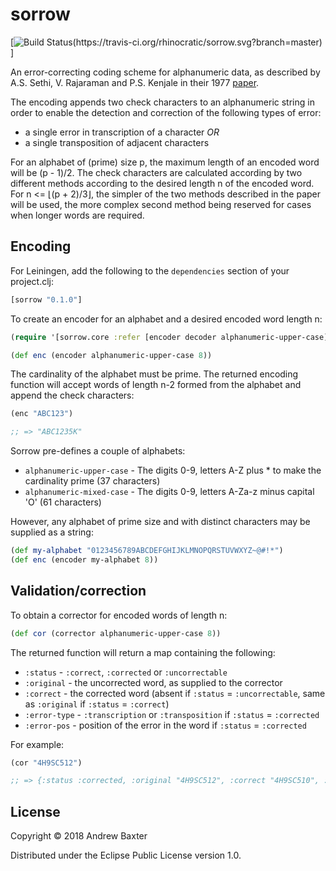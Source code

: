# sorrow

[![Build Status(https://travis-ci.org/rhinocratic/sorrow.svg?branch=master)](https://travis-ci.org/rhinocratic/sorrow)]

An error-correcting coding scheme for alphanumeric data, as described by A.S. Sethi, V. Rajaraman and P.S. Kenjale in their 1977 [paper](https://vdocuments.site/download/an-error-correcting-coding-scheme-for-alphanumeric-data).

The encoding appends two check characters to an alphanumeric string in order to enable the detection
and correction of the following types of error:

- a single error in transcription of a character *OR*
- a single transposition of adjacent characters

For an alphabet of (prime) size p, the maximum length of an encoded word will be (p - 1)/2.  The
check characters are calculated according by two different methods according to the desired length
n of the encoded word.  For n <= ⌊(p + 2)/3⌋, the simpler of the two methods described in the paper
will be used, the more complex second method being reserved for cases when longer words are required.

## Encoding

For Leiningen, add the following to the ```dependencies``` section of your project.clj:
```clojure
[sorrow "0.1.0"]
```

To create an encoder for an alphabet and a desired encoded word length n:
```clojure
(require '[sorrow.core :refer [encoder decoder alphanumeric-upper-case]])

(def enc (encoder alphanumeric-upper-case 8))
```

The cardinality of the alphabet must be prime.  The returned encoding function will accept words of length n-2 formed from the alphabet and
append the check characters:
```clojure
(enc "ABC123")

;; => "ABC1235K"
```

Sorrow pre-defines a couple of alphabets:

- ```alphanumeric-upper-case``` - The digits 0-9, letters A-Z plus * to make the cardinality prime (37 characters)
- ```alphanumeric-mixed-case``` - The digits 0-9, letters A-Za-z minus capital 'O' (61 characters)

However, any alphabet of prime size and with distinct characters may be supplied as a string:
```clojure
(def my-alphabet "0123456789ABCDEFGHIJKLMNOPQRSTUVWXYZ~@#!*")
(def enc (encoder my-alphabet 8))
```

## Validation/correction

To obtain a corrector for encoded words of length n:
```clojure
(def cor (corrector alphanumeric-upper-case 8))
```

The returned function will return a map containing the following:

- ```:status```      - ```:correct```, ```:corrected``` or ```:uncorrectable```
- ```:original```    - the uncorrected word, as supplied to the corrector
- ```:correct```     - the corrected word (absent if ```:status``` = ```:uncorrectable```, same as ```:original``` if ```:status``` = ```:correct```)
- ```:error-type```  - ```:transcription``` or ```:transposition``` if ```:status``` = ```:corrected```
- ```:error-pos```   - position of the error in the word if ```:status``` = ```:corrected```

For example:

```clojure
(cor "4H9SC512")

;; => {:status :corrected, :original "4H9SC512", :correct "4H9SC510", :error-type :transcription, :error-pos 7}
```


## License

Copyright © 2018 Andrew Baxter

Distributed under the Eclipse Public License version 1.0.
